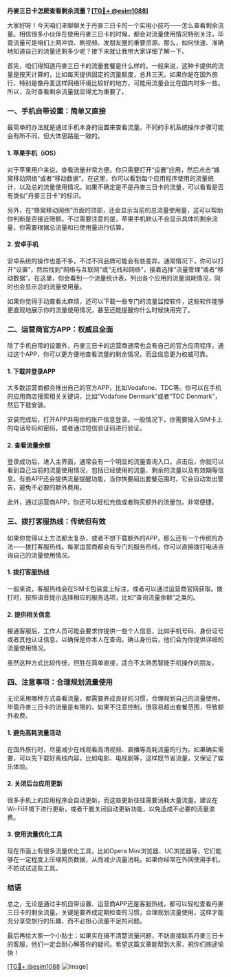 **丹麥三日卡怎麽查看剩余流量？[[TG💪+ @esim1088](https://t.me/s/esim1088)]**

大家好呀！今天咱们来聊聊关于丹麥三日卡的一个实用小技巧——怎么查看剩余流量。相信很多小伙伴在使用丹麥三日卡的时候，都会对流量使用情况特别关注，毕竟流量可是咱们上网冲浪、刷视频、发朋友圈的重要资源。那么，如何快速、准确地知道自己的流量还剩多少呢？接下来就让我带大家详细了解一下。

首先，咱们得知道丹麥三日卡的流量套餐是什么样的。一般来说，这种卡提供的流量是按天计算的，比如每天提供固定的流量额度，总共三天。如果你是在国外旅行，特别是像丹麦这样网络环境比较好的地方，可能用流量会比在国内时多一些。所以，及时查看剩余流量就显得尤为重要了。

### **一、手机自带设置：简单又直接**

最简单的办法就是通过手机本身的设置来查看流量。不同的手机系统操作步骤可能会有所不同，但大体思路是一致的。

#### **1. 苹果手机（iOS）**
对于苹果用户来说，查看流量非常方便。你只需要打开“设置”应用，然后点击“蜂窝移动网络”或者“移动数据”。在这里，你可以看到每个应用程序使用的流量统计，以及总的流量使用情况。如果不确定是不是丹麥三日卡的流量，可以看看是否有类似“丹麥三日卡”的标识。

另外，在“蜂窝移动网络”页面的顶部，还会显示当前的总流量使用量，这可以帮助你判断是否接近限额。不过需要注意的是，苹果手机默认不会显示具体的剩余流量，你需要根据总流量和已使用量进行估算。

#### **2. 安卓手机**
安卓系统的操作也差不多，不过不同品牌可能会有些差异。通常情况下，你可以打开“设置”，然后找到“网络与互联网”或“无线和网络”，接着选择“流量管理”或者“移动数据”。在这里，你会看到一个流量统计表，列出各个应用的流量消耗情况，同时也会显示总的流量使用量。

如果你觉得手动查看太麻烦，还可以下载一些专门的流量监控软件，这些软件能够更直观地展示你的流量使用情况，甚至还能提醒你什么时候快用完了。

### **二、运营商官方APP：权威且全面**

除了手机自带的设置外，丹麥三日卡的运营商通常也会有自己的官方应用程序。通过这个APP，你可以更方便地查看流量的剩余情况，而且信息更为权威可靠。

#### **1. 下载并登录APP**
大多数运营商都会推出自己的官方APP，比如Vodafone、TDC等。你可以在手机的应用商店搜索相关关键词，比如“Vodafone Denmark”或者“TDC Denmark”，然后下载安装。

安装完成后，打开APP并用你的账户信息登录。一般情况下，你需要输入SIM卡上的电话号码和密码，或者通过短信验证码进行验证。

#### **2. 查看流量余额**
登录成功后，进入主界面，通常会有一个明显的流量查询入口。点击后，你就可以看到自己当前的流量使用情况，包括已经使用的流量、剩余的流量以及有效期等信息。有些APP还会提供流量提醒功能，当你快要超出套餐范围时，它会自动发出警告，避免不必要的额外费用。

此外，通过运营商APP，你还可以轻松充值或者购买额外的流量包，非常便捷。

### **三、拨打客服热线：传统但有效**

如果你觉得以上方法都太复杂，或者不想下载额外的APP，那么还有一个传统的办法——拨打客服热线。每家运营商都会有专门的服务热线，你可以直接拨打电话咨询自己的流量使用情况。

#### **1. 拨打客服热线**
一般来说，客服热线会在SIM卡包装盒上标注，或者可以通过运营商官网获取。拨打时，按照语音提示选择相应的服务选项，比如“查询流量余额”之类的。

#### **2. 提供相关信息**
接通客服后，工作人员可能会要求你提供一些个人信息，比如手机号码、身份证号或者其他认证信息，以确保是你本人在查询。确认身份后，他们会为你提供详细的流量使用情况。

虽然这种方式比较传统，但胜在简单直接，适合不太熟悉智能手机操作的朋友。

### **四、注意事项：合理规划流量使用**

无论采用哪种方式查看流量，都需要养成良好的习惯，合理规划自己的流量使用。毕竟丹麥三日卡的流量是有限的，如果不注意控制，很容易超出套餐范围，导致额外收费。

#### **1. 避免高耗流量活动**
在国外旅行时，尽量减少在线观看高清视频、直播等高耗流量的行为。如果确实需要，可以先下载好离线内容，比如电影、电视剧等，这样既节省流量，又保证了娱乐体验。

#### **2. 关闭后台应用更新**
很多手机上的应用程序会自动更新，而这些更新往往需要消耗大量流量。建议在Wi-Fi环境下进行更新，或者干脆关闭自动更新功能，以免造成不必要的流量浪费。

#### **3. 使用流量优化工具**
现在市面上有很多流量优化工具，比如Opera Mini浏览器、UC浏览器等，它们能够在一定程度上压缩网页数据，从而减少流量消耗。如果你经常在外网使用手机，不妨试试这些工具。

### **结语**

总之，无论是通过手机自带设置、运营商APP还是客服热线，都可以轻松查看丹麥三日卡的剩余流量。关键是要养成定期检查的习惯，合理规划流量使用，这样才能充分享受旅行的乐趣，而不必担心流量不足的问题。

最后再给大家一个小贴士：如果实在搞不清楚流量问题，不妨直接联系丹麥三日卡的客服，他们一定会耐心解答你的疑问。希望这篇文章能帮到大家，祝你们旅途愉快！

[[TG💪+ @esim1088](https://t.me/s/esim1088) ![Image](https://i.postimg.cc/4NQfJmqS/Snipaste-2025-05-13-00-14-12.png)]